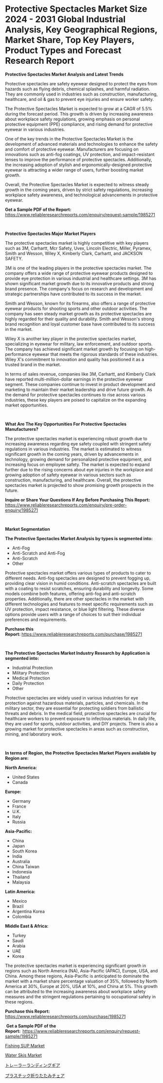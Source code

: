 <p><h1>Protective Spectacles Market Size 2024 - 2031 Global Industrial Analysis, Key Geographical Regions, Market Share, Top Key Players, Product Types and Forecast Research Report</h1></p><p><strong>Protective Spectacles Market Analysis and Latest Trends</strong></p>
<p><p>Protective spectacles are safety eyewear designed to protect the eyes from hazards such as flying debris, chemical splashes, and harmful radiation. They are commonly used in industries such as construction, manufacturing, healthcare, and oil & gas to prevent eye injuries and ensure worker safety.</p><p>The Protective Spectacles Market is expected to grow at a CAGR of 5.5% during the forecast period. This growth is driven by increasing awareness about workplace safety regulations, growing emphasis on personal protective equipment (PPE) compliance, and rising demand for protective eyewear in various industries.</p><p>One of the key trends in the Protective Spectacles Market is the development of advanced materials and technologies to enhance the safety and comfort of protective eyewear. Manufacturers are focusing on innovations such as anti-fog coatings, UV protection, and impact-resistant lenses to improve the performance of protective spectacles. Additionally, the increasing adoption of stylish and ergonomically-designed protective eyewear is attracting a wider range of users, further boosting market growth.</p><p>Overall, the Protective Spectacles Market is expected to witness steady growth in the coming years, driven by strict safety regulations, increasing workplace safety awareness, and technological advancements in protective eyewear.</p></p>
<p><strong>Get a Sample PDF of the Report:&nbsp;</strong> <a href="https://www.reliableresearchreports.com/enquiry/request-sample/1985271">https://www.reliableresearchreports.com/enquiry/request-sample/1985271</a></p>
<p>&nbsp;</p>
<p><strong>Protective Spectacles Major Market Players</strong></p>
<p><p>The protective spectacles market is highly competitive with key players such as 3M, Carhartt, Mcr Safety, Uvex, Lincoln Electric, Miller, Pyramex, Smith and Wesson, Wiley X, Kimberly Clark, Carhartt, and JACKSON SAFETY. </p><p>3M is one of the leading players in the protective spectacles market. The company offers a wide range of protective eyewear products designed to provide eye protection in various industrial and healthcare settings. 3M has shown significant market growth due to its innovative products and strong brand presence. The company's focus on research and development and strategic partnerships have contributed to its success in the market.</p><p>Smith and Wesson, known for its firearms, also offers a range of protective eyewear products for shooting sports and other outdoor activities. The company has seen steady market growth as its protective spectacles are highly regarded for their quality and durability. Smith and Wesson's strong brand recognition and loyal customer base have contributed to its success in the market.</p><p>Wiley X is another key player in the protective spectacles market, specializing in eyewear for military, law enforcement, and outdoor sports. The company has achieved significant market growth by focusing on high-performance eyewear that meets the rigorous standards of these industries. Wiley X's commitment to innovation and quality has positioned it as a trusted brand in the market.</p><p>In terms of sales revenue, companies like 3M, Carhartt, and Kimberly Clark have reported multi-million-dollar earnings in the protective eyewear segment. These companies continue to invest in product development and marketing to maintain their market leadership and drive future growth. As the demand for protective spectacles continues to rise across various industries, these key players are poised to capitalize on the expanding market opportunities.</p></p>
<p>&nbsp;</p>
<p><strong>What Are The Key Opportunities For Protective Spectacles Manufacturers?</strong></p>
<p><p>The protective spectacles market is experiencing robust growth due to increasing awareness regarding eye safety coupled with stringent safety regulations in various industries. The market is estimated to witness significant growth in the coming years, driven by advancements in technology, growing demand for personalized protective equipment, and increasing focus on employee safety. The market is expected to expand further due to the rising concerns about eye injuries in the workplace and growing adoption of safety eyewear in various sectors such as construction, manufacturing, and healthcare. Overall, the protective spectacles market is projected to show promising growth prospects in the future.</p></p>
<p><strong>Inquire or Share Your Questions If Any Before Purchasing This Report:</strong> <a href="https://www.reliableresearchreports.com/enquiry/pre-order-enquiry/1985271">https://www.reliableresearchreports.com/enquiry/pre-order-enquiry/1985271</a></p>
<p>&nbsp;</p>
<p><strong>Market Segmentation</strong></p>
<p><strong>The Protective Spectacles Market Analysis by types is segmented into:</strong></p>
<p><ul><li>Anti-Fog</li><li>Anti-Scratch and Anti-Fog</li><li>Anti-Scratch</li><li>Other</li></ul></p>
<p><p>Protective spectacles market offers various types of products to cater to different needs. Anti-fog spectacles are designed to prevent fogging up, providing clear vision in humid conditions. Anti-scratch spectacles are built with a coating to resist scratches, ensuring durability and longevity. Some models combine both features, offering anti-fog and anti-scratch properties. Additionally, there are other spectacles in the market with different technologies and features to meet specific requirements such as UV protection, impact resistance, or blue light filtering. These diverse options provide users with a range of choices to suit their individual preferences and requirements.</p></p>
<p><strong>Purchase this Report:&nbsp;</strong><a href="https://www.reliableresearchreports.com/purchase/1985271">https://www.reliableresearchreports.com/purchase/1985271</a></p>
<p>&nbsp;</p>
<p><strong>The Protective Spectacles Market Industry Research by Application is segmented into:</strong></p>
<p><ul><li>Industrial Protection</li><li>Military Protection</li><li>Medical Protection</li><li>Daily Protection</li><li>Other</li></ul></p>
<p><p>Protective spectacles are widely used in various industries for eye protection against hazardous materials, particles, and chemicals. In the military sector, they are essential for protecting soldiers from ballistic threats and debris. In the medical field, protective spectacles are crucial for healthcare workers to prevent exposure to infectious materials. In daily life, they are used for sports, outdoor activities, and DIY projects. There is also a growing market for protective spectacles in areas such as construction, mining, and laboratory work.</p></p>
<p>&nbsp;</p>
<p><strong>In terms of Region, the Protective Spectacles Market Players available by Region are:</strong></p>
<p>
    <p> <strong> North America: </strong>
        <ul>
            <li>United States</li>
            <li>Canada</li>
        </ul>
        </p> 
    <p> <strong> Europe: </strong>
        <ul>
            <li>Germany</li>
            <li>France</li>
            <li>U.K.</li>
            <li>Italy</li>
            <li>Russia</li>
        </ul>
        </p> 
    <p> <strong> Asia-Pacific: </strong>
        <ul>
            <li>China</li>
            <li>Japan</li>
            <li>South Korea</li>
            <li>India</li>
            <li>Australia</li>
            <li>China Taiwan</li>
            <li>Indonesia</li>
            <li>Thailand</li>
            <li>Malaysia</li>
        </ul>
        </p> 
    <p> <strong> Latin America: </strong>
        <ul>
            <li>Mexico</li>
            <li>Brazil</li>
            <li>Argentina Korea</li>
            <li>Colombia</li>
        </ul>
        </p> 
    <p> <strong> Middle East & Africa: </strong>
        <ul>
            <li>Turkey</li>
            <li>Saudi</li>
            <li>Arabia</li>
            <li>UAE</li>
            <li>Korea</li>
        </ul>
    </p>
    </p>
<p><p>The protective spectacles market is experiencing significant growth in regions such as North America (NA), Asia-Pacific (APAC), Europe, USA, and China. Among these regions, Asia-Pacific is anticipated to dominate the market with a market share percentage valuation of 35%, followed by North America at 30%, Europe at 20%, USA at 10%, and China at 5%. This growth can be attributed to the increasing awareness about workplace safety measures and the stringent regulations pertaining to occupational safety in these regions.</p></p>
<p><strong>Purchase this Report: </strong><a href="https://www.reliableresearchreports.com/purchase/1985271">https://www.reliableresearchreports.com/purchase/1985271</a></p>
<p>&nbsp;<strong>Get a Sample PDF of the Report:&nbsp;&nbsp;</strong><a href="https://www.reliableresearchreports.com/enquiry/request-sample/1985271">https://www.reliableresearchreports.com/enquiry/request-sample/1985271</a></p>
<p><strong></strong></p>
<p><p><a href="https://github.com/juancolorado15/Market-Research-Report-List-1/blob/main/fishing-sup-market.md">Fishing SUP Market</a></p><p><a href="https://github.com/dx0328/Market-Research-Report-List-1/blob/main/water-skis-market.md">Water Skis Market</a></p><p><a href="https://medium.com/@shade463/%E3%83%88%E3%83%AC%E3%83%BC%E3%83%A9%E3%83%BC%E3%83%A9%E3%83%B3%E3%83%87%E3%82%A3%E3%83%B3%E3%82%B0%E3%82%AE%E3%82%A2%E5%B8%82%E5%A0%B4%E6%8C%87%E6%A8%99%E3%81%AE%E3%83%87%E3%82%B3%E3%83%BC%E3%83%87%E3%82%A3%E3%83%B3%E3%82%B0-%E5%B8%82%E5%A0%B4%E3%82%B7%E3%82%A7%E3%82%A2-%E3%83%88%E3%83%AC%E3%83%B3%E3%83%89-%E3%81%8A%E3%82%88%E3%81%B3%E6%88%90%E9%95%B7%E3%83%91%E3%82%BF%E3%83%BC%E3%83%B3-9b054ad54617">トレーラーランディングギア</a></p><p><a href="https://medium.com/@barbarakss89/%E3%83%97%E3%83%A9%E3%82%B9%E3%83%81%E3%83%83%E3%82%AF%E8%A3%BD%E6%8A%98%E3%82%8A%E7%95%B3%E3%81%BF%E6%A4%85%E5%AD%90%E5%B8%82%E5%A0%B4%E3%81%AE%E5%88%86%E6%9E%90-%E3%82%B0%E3%83%AD%E3%83%BC%E3%83%90%E3%83%AB%E7%94%A3%E6%A5%AD%E3%81%AE%E8%A6%96%E7%82%B9%E3%81%A8%E4%BA%88%E6%B8%AC-2024%E5%B9%B4%E3%81%8B%E3%82%892031%E5%B9%B4-8409d9cb78c2">プラスチック折りたたみチェア</a></p></p>